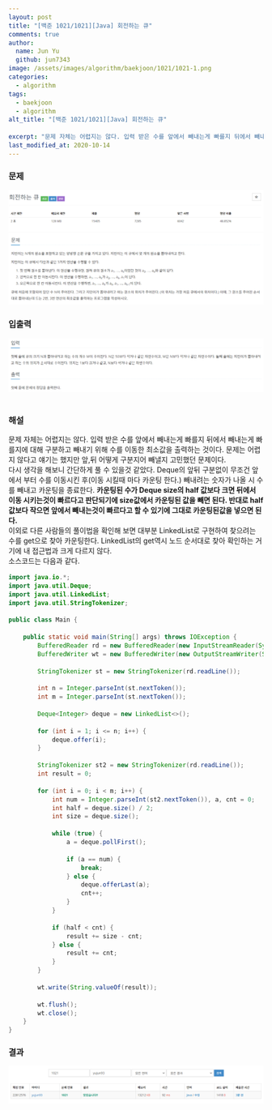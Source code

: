 ```yaml
---
layout: post
title: "[백준 1021/1021][Java] 회전하는 큐"
comments: true
author:
  name: Jun Yu
  github: jun7343
image: /assets/images/algorithm/baekjoon/1021/1021-1.png
categories: 
  - algorithm
tags: 
  - baekjoon
  - algorithm
alt_title: "[백준 1021/1021][Java] 회전하는 큐"

excerpt: "문제 자체는 어렵지는 않다. 입력 받은 수를 앞에서 빼내는게 빠를지 뒤에서 빼내는게 빠를지에 대해 구분하고 빼내기 위해 수를 이동한 최소값을 출력하는 것이다. 문제는 어렵지 않다고 얘기는 했지만 좀 고민했었다. 빼내려 하는 숫자를 Deque의 앞, 뒤 숫자를 확인하여 값을 빼고 절대값으로 두 수를 비교후 제일 낮은 곳이라 판별되는 곳 부터 빼내려 했다. 어림없었다. 너무 쉽게 생각했던것 같다. "
last_modified_at: 2020-10-14
---
```


### 문제

<img src="/assets/images/algorithm/baekjoon/1021/1021-1.png" class="algin-center">
<img src="/assets/images/algorithm/baekjoon/1021/1021-2.png" class="algin-center">

### 입출력

<img src="/assets/images/algorithm/baekjoon/1021/1021-3.png" class="algin-center">   <br><br>

### 해설

문제 자체는 어렵지는 않다. 입력 받은 수를 앞에서 빼내는게 빠를지 뒤에서 빼내는게 빠를지에 대해 구분하고 빼내기 위해 수를 이동한 최소값을 출력하는 것이다. 문제는 어렵지 않다고 얘기는 했지만 앞,뒤 어떻게 구분지어 빼낼지 고민했던 문제이다.     
다시 생각을 해보니 간단하게 풀 수 있을것 같았다. Deque의 앞뒤 구분없이 무조건 앞에서 부터 수를 이동시킨 후(이동 시킬때 마다 카운팅 한다.) 빼내려는 숫자가 나올 시 수를 빼내고 카운팅을 종료한다. **카운팅된 수가 Deque size의 half 값보다 크면 뒤에서 이동 시키는것이 빠르다고 판단되기에 size값에서 카운팅된 값을 빼면 된다. 반대로 half값보다 작으면 앞에서 빼내는것이 빠르다고 할 수 있기에 그대로 카운팅된값을 넣으면 된다.**   
이외로 다른 사람들의 풀이법을 확인해 보면 대부분 LinkedList로 구현하여 찾으려는 수를 get으로 찾아 카운팅한다. LinkedList의 get역시 노드 순서대로 찾아 확인하는 거기에 내 접근법과 크게 다르지 않다.   
소스코드는 다음과 같다.

``` java
import java.io.*;
import java.util.Deque;
import java.util.LinkedList;
import java.util.StringTokenizer;

public class Main {

    public static void main(String[] args) throws IOException {
        BufferedReader rd = new BufferedReader(new InputStreamReader(System.in));
        BufferedWriter wt = new BufferedWriter(new OutputStreamWriter(System.out));

        StringTokenizer st = new StringTokenizer(rd.readLine());

        int n = Integer.parseInt(st.nextToken());
        int m = Integer.parseInt(st.nextToken());

        Deque<Integer> deque = new LinkedList<>();

        for (int i = 1; i <= n; i++) {
            deque.offer(i);
        }

        StringTokenizer st2 = new StringTokenizer(rd.readLine());
        int result = 0;

        for (int i = 0; i < m; i++) {
            int num = Integer.parseInt(st2.nextToken()), a, cnt = 0;
            int half = deque.size() / 2;
            int size = deque.size();

            while (true) {
                a = deque.pollFirst();

                if (a == num) {
                    break;
                } else {
                    deque.offerLast(a);
                    cnt++;
                }
            }

            if (half < cnt) {
                result += size - cnt;
            } else {
                result += cnt;
            }
        }

        wt.write(String.valueOf(result));

        wt.flush();
        wt.close();
    }
}
```   
### 결과
<img src="/assets/images/algorithm/baekjoon/1021/1021-4.png" class="algin-center">